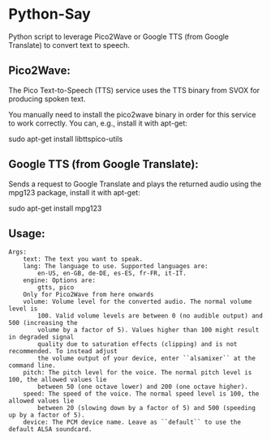 # Python-Say
 Python script to leverage Pico2Wave or Google TTS (from Google Translate) to convert text to speech.
 
 ## Pico2Wave:
 
 The Pico Text-to-Speech (TTS) service uses the TTS binary from SVOX for producing spoken text.

 You manually need to install the pico2wave binary in order for this service to work correctly. You can, e.g., install it with apt-get:

 sudo apt-get install libttspico-utils
 
 ## Google TTS (from Google Translate):
 
 Sends a request to Google Translate and plays the returned audio using the mpg123 package, install it with apt-get:
 
 sudo apt-get install mpg123
 
 ## Usage:
 
    Args:
        text: The text you want to speak.
        lang: The language to use. Supported languages are:
            en-US, en-GB, de-DE, es-ES, fr-FR, it-IT.
        engine: Options are:
            gtts, pico
        Only for Pico2Wave from here onwards
        volume: Volume level for the converted audio. The normal volume level is
            100. Valid volume levels are between 0 (no audible output) and 500 (increasing the
            volume by a factor of 5). Values higher than 100 might result in degraded signal
            quality due to saturation effects (clipping) and is not recommended. To instead adjust
            the volume output of your device, enter ``alsamixer`` at the command line.
        pitch: The pitch level for the voice. The normal pitch level is 100, the allowed values lie
            between 50 (one octave lower) and 200 (one octave higher).
        speed: The speed of the voice. The normal speed level is 100, the allowed values lie
            between 20 (slowing down by a factor of 5) and 500 (speeding up by a factor of 5).
        device: The PCM device name. Leave as ``default`` to use the default ALSA soundcard.

